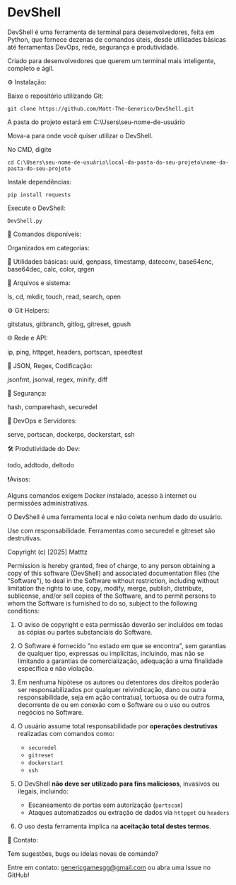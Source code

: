# DevShell

DevShell é uma ferramenta de terminal para desenvolvedores, feita em Python, que fornece dezenas de comandos úteis, desde utilidades básicas até ferramentas DevOps, rede, segurança e produtividade.

Criado para desenvolvedores que querem um terminal mais inteligente, completo e ágil.

⚙️ Instalação:

Baixe o repositório utilizando Git:

`git clone https://github.com/Matt-The-Generico/DevShell.git`

A pasta do projeto estará em C:\Users\seu-nome-de-usuário

Mova-a para onde você quiser utilizar o DevShell.

No CMD, digite

`cd C:\Users\seu-nome-de-usuário\local-da-pasta-do-seu-projeto\nome-da-pasta-do-seu-projeto`

Instale dependências:

`pip install requests`

Execute o DevShell:

`DevShell.py`

🧠 Comandos disponíveis:

Organizados em categorias:

🔹 Utilidades básicas:
uuid, genpass, timestamp, dateconv, base64enc, base64dec, calc, color, qrgen

🧩 Arquivos e sistema:

ls, cd, mkdir, touch, read, search, open

⚙️ Git Helpers:

gitstatus, gitbranch, gitlog, gitreset, gpush

🌐 Rede e API:

ip, ping, httpget, headers, portscan, speedtest

🧪 JSON, Regex, Codificação:

jsonfmt, jsonval, regex, minify, diff

🔐 Segurança:

hash, comparehash, securedel

🚀 DevOps e Servidores:

serve, portscan, dockerps, dockerstart, ssh

🛠️ Produtividade do Dev:

todo, addtodo, deltodo

❗Avisos:

Alguns comandos exigem Docker instalado, acesso à internet ou permissões administrativas.

O DevShell é uma ferramenta local e não coleta nenhum dado do usuário.

Use com responsabilidade. Ferramentas como securedel e gitreset são destrutivas.

Copyright (c) [2025] Matttz

Permission is hereby granted, free of charge, to any person obtaining a copy
of this software (DevShell) and associated documentation files (the "Software"),
to deal in the Software without restriction, including without limitation the rights
to use, copy, modify, merge, publish, distribute, sublicense, and/or sell copies
of the Software, and to permit persons to whom the Software is furnished to do so,
subject to the following conditions:

1. O aviso de copyright e esta permissão deverão ser incluídos em todas as cópias
ou partes substanciais do Software.

2. O Software é fornecido "no estado em que se encontra", sem garantias de qualquer tipo,
expressas ou implícitas, incluindo, mas não se limitando a garantias de comercialização,
adequação a uma finalidade específica e não violação.

3. Em nenhuma hipótese os autores ou detentores dos direitos poderão ser responsabilizados
por qualquer reivindicação, dano ou outra responsabilidade, seja em ação contratual,
tortuosa ou de outra forma, decorrente de ou em conexão com o Software ou o uso
ou outros negócios no Software.

4. O usuário assume total responsabilidade por **operações destrutivas** realizadas com comandos como:
   - `securedel`
   - `gitreset`
   - `dockerstart`
   - `ssh`

5. O DevShell **não deve ser utilizado para fins maliciosos**, invasivos ou ilegais, incluindo:
   - Escaneamento de portas sem autorização (`portscan`)
   - Ataques automatizados ou extração de dados via `httpget` ou `headers`

6. O uso desta ferramenta implica na **aceitação total destes termos**.


📧 Contato:

Tem sugestões, bugs ou ideias novas de comando?

Entre em contato: genericgamesgg@gmail.com ou abra uma Issue no GitHub!
